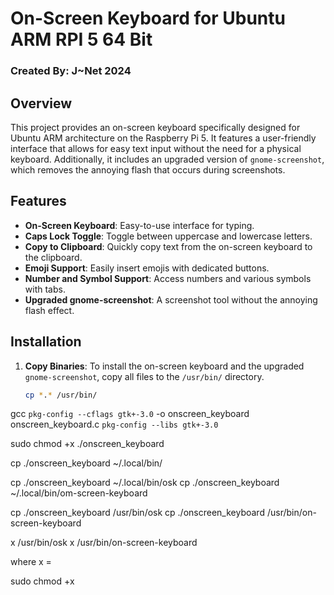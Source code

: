 # On-Screen Keyboard for Ubuntu ARM RPI 5 64 Bit

### Created By: J~Net 2024

## Overview

This project provides an on-screen keyboard specifically designed for Ubuntu ARM architecture on the Raspberry Pi 5. It features a user-friendly interface that allows for easy text input without the need for a physical keyboard. Additionally, it includes an upgraded version of `gnome-screenshot`, which removes the annoying flash that occurs during screenshots.

## Features

- **On-Screen Keyboard**: Easy-to-use interface for typing.
- **Caps Lock Toggle**: Toggle between uppercase and lowercase letters.
- **Copy to Clipboard**: Quickly copy text from the on-screen keyboard to the clipboard.
- **Emoji Support**: Easily insert emojis with dedicated buttons.
- **Number and Symbol Support**: Access numbers and various symbols with tabs.
- **Upgraded gnome-screenshot**: A screenshot tool without the annoying flash effect.

## Installation

1. **Copy Binaries**: 
   To install the on-screen keyboard and the upgraded `gnome-screenshot`, copy all files to the `/usr/bin/` directory.

   ```bash
   cp *.* /usr/bin/

gcc `pkg-config --cflags gtk+-3.0` -o onscreen_keyboard onscreen_keyboard.c `pkg-config --libs gtk+-3.0`

sudo chmod +x ./onscreen_keyboard

cp ./onscreen_keyboard ~/.local/bin/

cp ./onscreen_keyboard ~/.local/bin/osk
cp ./onscreen_keyboard ~/.local/bin/om-screen-keyboard

cp ./onscreen_keyboard /usr/bin/osk
cp ./onscreen_keyboard /usr/bin/on-screen-keyboard

x /usr/bin/osk
x /usr/bin/on-screen-keyboard


where x =

sudo chmod +x

